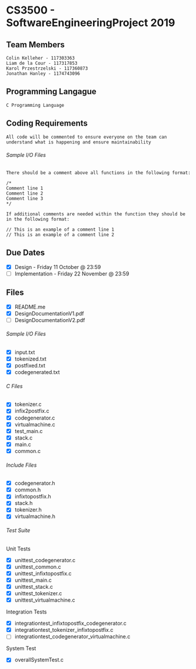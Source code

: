 # CS3500 - SoftwareEngineeringProject 2019


## Team Members
    Colin Kelleher - 117303363
    Liam de la Cour - 117317853
    Karol Przestrzelski - 117360873
    Jonathan Hanley - 1174743096
## Programming Langague 
    C Programming Language

## Coding Requirements
    All code will be commented to ensure everyone on the team can understand what is happening and ensure maintainability

###### Sample I/O Files
    
    There should be a comment above all functions in the following format:
    
    /*
    Comment line 1
    Comment line 2
    Comment line 3
    */
    
    If additional comments are needed within the function they should be in the following format:
    
    // This is an example of a comment line 1
    // This is an example of a comment line 2
    
## Due Dates
- [x] Design - Friday 11 October @ 23:59
- [ ] Implementation - Friday 22 November @ 23:59
    
## Files
- [x] README.me
- [x] DesignDocumentationV1.pdf
- [ ] DesignDocumentationV2.pdf 
###### Sample I/O Files
- [x] input.txt
- [x] tokenized.txt
- [x] postfixed.txt
- [x] codegenerated.txt
    
###### C Files
- [x] tokenizer.c
- [x] infix2postfix.c
- [x] codegenerator.c
- [x] virtualmachine.c
- [x] test_main.c
- [x] stack.c
- [x] main.c
- [x] common.c

###### Include Files
- [x] codegenerator.h
- [x] common.h
- [x] infixtopostfix.h
- [x] stack.h
- [x] tokenizer.h
- [x] virtualmachine.h
    
###### Test Suite

Unit Tests

- [x] unittest_codegenerator.c
- [x] unittest_common.c
- [x] unittest_infixtopostfix.c
- [x] unittest_main.c
- [x] unittest_stack.c
- [x] unittest_tokenizer.c
- [x] unittest_virtualmachine.c

Integration Tests

- [x] integrationtest_infixtopostfix_codegenerator.c
- [x] integrationtest_tokenizer_infixtopostfix.c
- [ ] integrationtest_codegenerator_virtualmachine.c

System Test

- [x] overallSystemTest.c
    



